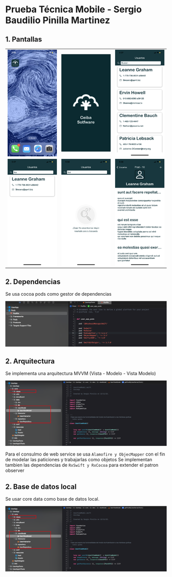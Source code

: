 # Prueba Técnica Mobile - Sergio Baudilio Pinilla Martinez 
 

## 1. Pantallas

<table>
  <tr>
  <td>
  <img src="https://github.com/sbpinilla/ceiba-app-user/blob/main/img/a.jpeg" width="200">
  </td>
   <td>
  <img src="https://github.com/sbpinilla/ceiba-app-user/blob/main/img/b.png" width="200">
  </td>
   <td>
  <img src="https://github.com/sbpinilla/ceiba-app-user/blob/main/img/c.PNG" width="200">
  </td>
  
</tr>
<tr>
 <td>
  <img src="https://github.com/sbpinilla/ceiba-app-user/blob/main/img/d.PNG" width="200">
  </td>
  <td>
  <img src="https://github.com/sbpinilla/ceiba-app-user/blob/main/img/e.PNG" width="200">
  </td>
   <td>
  <img src="https://github.com/sbpinilla/ceiba-app-user/blob/main/img/f.PNG" width="200">
  </td>
</tr>
</table>


## 2. Dependencias 

Se usa cocoa pods como gestor de dependencias 

<img src="https://github.com/sbpinilla/ceiba-app-user/blob/main/img/pod.png" width="600">



## 2. Arquitectura

Se implementa una arquitectura MVVM (Vista - Modelo - Vista Modelo)

<img src="https://github.com/sbpinilla/ceiba-app-user/blob/main/img/arquitectura.png" width="600">

Para el consulmo de web service se usa ```Alamofire y ObjecMapper``` con el fin de modelar las paticiones y trabajarlas como objetos 
Se implementan tambien las dependencias de ```RxSwift y RxCocoa``` para extender el patron observer


## 2. Base de datos local 

Se usar core data como base de datos local. 

<img src="https://github.com/sbpinilla/ceiba-app-user/blob/main/img/arquitectura.png" width="600">








